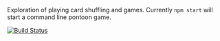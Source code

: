 Exploration of playing card shuffling and games.
Currently `npm start` will start a command line pontoon game.

[![Build Status](https://travis-ci.org/joeegan/cards.svg?branch=master)](https://travis-ci.org/joeegan/cards)

